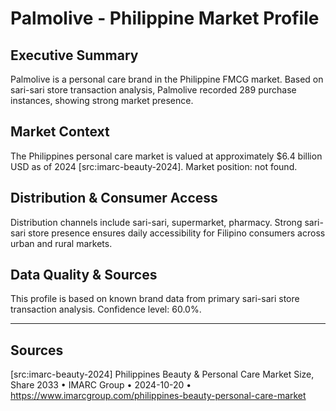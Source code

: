 # Palmolive - Philippine Market Profile
## Executive Summary
Palmolive is a personal care brand in the Philippine FMCG market. Based on sari-sari store transaction analysis, Palmolive recorded 289 purchase instances, showing strong market presence.

## Market Context
The Philippines personal care market is valued at approximately $6.4 billion USD as of 2024 [src:imarc-beauty-2024]. Market position: not found. 
## Distribution & Consumer Access
Distribution channels include sari-sari, supermarket, pharmacy. Strong sari-sari store presence ensures daily accessibility for Filipino consumers across urban and rural markets.

## Data Quality & Sources
This profile is based on known brand data from primary sari-sari store transaction analysis. Confidence level: 60.0%.

---

## Sources
[src:imarc-beauty-2024] Philippines Beauty & Personal Care Market Size, Share 2033 • IMARC Group • 2024-10-20 • https://www.imarcgroup.com/philippines-beauty-personal-care-market
